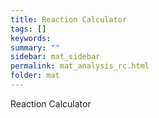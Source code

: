 ```yaml
---
title: Reaction Calculator
tags: []
keywords:
summary: ""
sidebar: mat_sidebar
permalink: mat_analysis_rc.html
folder: mat
---
```


Reaction Calculator